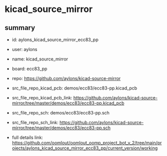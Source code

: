 # kicad_source_mirror
 
## summary 
* id: aylons_kicad_source_mirror_ecc83_pp
* user: aylons
* name: kicad_source_mirror
* board: ecc83_pp
* repo: https://github.com/aylons/kicad-source-mirror
* src_file_repo_kicad_pcb: demos/ecc83/ecc83-pp.kicad_pcb
* src_file_repo_kicad_pcb_link: https://github.com/aylons/kicad-source-mirror/tree/master/demos/ecc83/ecc83-pp.kicad_pcb


* src_file_repo_sch: demos/ecc83/ecc83-pp.sch
* src_file_repo_sch_link: https://github.com/aylons/kicad-source-mirror/tree/master/demos/ecc83/ecc83-pp.sch
* full details link: https://github.com/oomlout/oomlout_oomp_project_bot_v_2/tree/main/projects/aylons_kicad_source_mirror_ecc83_pp/current_version/working  






